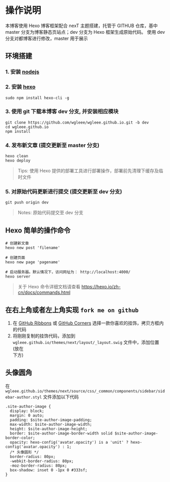 # 操作说明

本博客使用 Hexo 博客框架配合 nexT 主题搭建，托管于 GITHUB 仓库，基中 master 分支为博客静态页站点；dev 分支为 Hexo 框架生成原始代码。 使用 dev 分支对都博客进行修改，master 用于展示

## 环境搭建

### 1. 安装 [nodejs](https://nodejs.org)
### 2. 安装 [hexo](https://hexo.io/zh-cn/)

```
sudo npm install hexo-cli -g
```

### 3. 使用 git 下载本博客 dev 分支, 并安装相应模块

```
git clone https://github.com/wgleee/wgleee.github.io.git -b dev
cd wgleee.github.io
npm install
```

### 4. 发布新文章 (提交更新至 master 分支)

```
hexo clean
hexo deploy
```

> Tips: 使用 Hexo 提供的部署工具进行部署操作，部署前先清理下缓存及临时文件

### 5. 对原始代码更新进行提交 (提交更新至 dev 分支)

```
git push origin dev
```

> Notes: 原始代码提交至 dev 分支


## Hexo 简单的操作命令

```
# 创建新文章
hexo new post 'filename'

# 创建页面
hexo new page 'pagename'

# 启动服务器。默认情况下，访问网址为： http://localhost:4000/
hexo server
```

> 关于 Hexo 命令详细文档请查看 https://hexo.io/zh-cn/docs/commands.html

## 在右上角或者左上角实现 `fork me on github`

1. 在 [GitHub Ribbons](https://blog.github.com/2008-12-19-github-ribbons/) 或 [GitHub Corners](http://tholman.com/github-corners/) 选择一款你喜欢的挂饰，拷贝方框内的代码
2. 将刚刚复制的挂饰代码，添加到 `wgleee.github.io/themes/next/layout/_layout.swig` 文件中，添加位置 (放在<div class="headband"></div>下方)


## 头像圆角

在 `wgleee.github.io/themes/next/source/css/_common/components/sidebar/sidebar-author.styl` 文件添加以下代码

```
.site-author-image {
  display: block;
  margin: 0 auto;
  padding: $site-author-image-padding;
  max-width: $site-author-image-width;
  height: $site-author-image-height;
  border: $site-author-image-border-width solid $site-author-image-border-color;
  opacity: hexo-config('avatar.opacity') is a 'unit' ? hexo-config('avatar.opacity') : 1;
  /* 头像圆形 */
  border-radius: 80px;
  -webkit-border-radius: 80px;
  -moz-border-radius: 80px;
  box-shadow: inset 0 -1px 0 #333sf;
}
```
